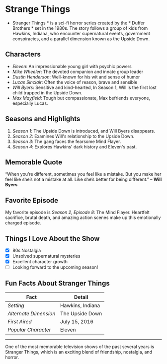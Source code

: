 # Strange Things

* Stranger Things * is a sci-fi horror series created by the * Duffer Brothers * set in the 1980s. The story follows a group of kids from Hawkins, Indiana, who encounter supernatural events, government conspiracies, and a parallel dimension known as the Upside Down.

## Characters
- *Eleven*: An impressionable young girl with psychic powers
- *Mike Wheeler*: The devoted companion and innate group leader
- *Dustin Henderson*: Well-known for his wit and sense of humor
- *Lucas Sinclair*: Often the voice of reason, brave and sensible
- *Will Byers*: Sensitive and kind-hearted, In Season 1, Will is the first lost child trapped in the Upside Down.
- *Max Mayfield*: Tough but compassionate, Max befriends everyone, especially Lucas.

## Seasons and Highlights
1. *Season 1*: The Upside Down is introduced, and Will Byers disappears.
2. *Season 2*: Examines Will's relationship to the Upside Down.
3. *Season 3*: The gang faces the fearsome Mind Flayer.
4. *Season 4*: Explores Hawkins' dark history and Eleven's past.

## Memorable Quote
“When you’re different, sometimes you feel like a mistake. But you make her feel like she’s not a mistake at all. Like she’s better for being different.” – **Will Byers**


## Favorite Episode
My favorite episode is *Season 2, Episode 8*: The Mind Flayer. Heartfelt sacrifice, brutal death, and amazing action scenes make up this emotionally charged episode.

## Things I Love About the Show
- [x] 80s Nostalgia
- [x] Unsolved supernatural mysteries
- [x] Excellent character growth
- [ ] Looking forward to the upcoming season!

## Fun Facts About Stranger Things
| Fact                     | Detail                          |
|--------------------------|---------------------------------|
| *Setting*              | Hawkins, Indiana                |
| *Alternate Dimension*  | The Upside Down                 |
| *First Aired*          | July 15, 2016                   |
| *Popular Character*    | Eleven                          |

---
One of the most memorable television shows of the past several years is Stranger Things, which is an exciting blend of friendship, nostalgia, and horror.
